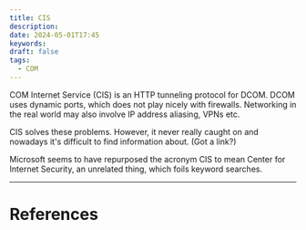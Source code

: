 ```yaml
---
title: CIS
description: 
date: 2024-05-01T17:45
keywords: 
draft: false
tags:
  - COM
---
```

COM Internet Service (CIS) is an HTTP tunneling protocol for DCOM.  DCOM uses dynamic ports, which does not play nicely with firewalls.  Networking in the real world may also involve IP address aliasing, VPNs etc.

 CIS solves these problems.  However, it never really caught on and nowadays it's difficult to find information about.  (Got a link?)

Microsoft seems to have repurposed the acronym CIS to mean Center for Internet Security, an unrelated thing, which foils keyword searches.

---
# References
